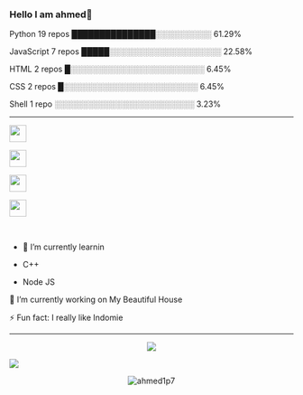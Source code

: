 ### Hello I am ahmed👋 
Python                   19 repos            ███████████████░░░░░░░░░░   61.29% 

JavaScript               7 repos             █████░░░░░░░░░░░░░░░░░░░░   22.58% 

HTML                     2 repos             █░░░░░░░░░░░░░░░░░░░░░░░░   6.45% 

CSS                      2 repos             █░░░░░░░░░░░░░░░░░░░░░░░░   6.45% 

Shell                    1 repo              ░░░░░░░░░░░░░░░░░░░░░░░░░   3.23%



------

<p align='center'>

  <a href="https://wa.me/+393271166550?text=hi"><img height="30" src="https://telegra.ph/file/74e742d63924a4b4cd625.jpg"></a>

  <a href="https://facebook.com/mayo"><img height="30" src="https://telegra.ph/file/0aa5e722cc8ef66a7b3d2.jpg"></a>

  <a href="https://wa.me/+393271166550?text=hi"><img height="30" src="https://telegra.ph/file/e060e09151c3e49652078.jpg"></a>

  <a href="https://instagram.com/a_e_b_2003"><img height="30" src="https://raw.githubusercontent.com/TobyG74/TobyG74/main/instagram.jpg"></a>

</p>

</br>

  

<p align='center'>

- 🌱 I’m currently learnin

</p>

<p align='center'>

   - C++

</p>

<p align='center'>

  - Node JS

</p>

<p align='center'>

🔭 I’m currently working on My Beautiful House

</p>

<p align='center'>

   ⚡ Fun fact: I really like Indomie

 </p>

   

 ------

<p align="center"><a href="https://github.com/ahmed1p7"><img src="https://github-readme-stats.vercel.app/api?username=Aiinne&show_icons=true&theme=tokyonight"></a></p>

<p align="center">

  <a href="https://github.com/ahmed1p7"><img src="https://github-readme-stats.vercel.app/api/top-langs?username=Aiinne&bg_color=30,e96443,904e95&title_color=fff&text_color=fff&hide_border=true&show_icons=true&layout=compact" /></a>

</p>

<p align="center"> <img src="https://github-readme-streak-stats.herokuapp.com/?user=ahmed1p7&" alt="ahmed1p7" /></p>

